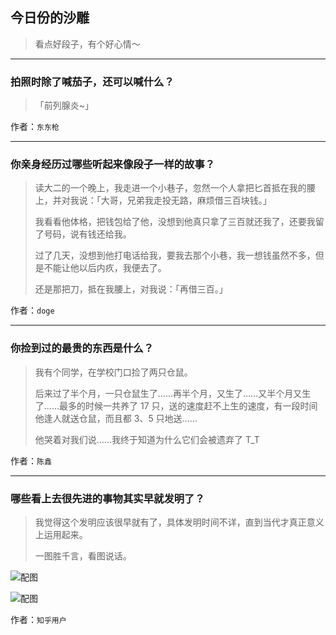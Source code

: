 ## 今日份的沙雕

> 看点好段子，有个好心情～


 
---

### 拍照时除了喊茄子，还可以喊什么？

> 「前列腺炎~」


作者：`东东枪`

---

### 你亲身经历过哪些听起来像段子一样的故事？

> 读大二的一个晚上，我走进一个小巷子，忽然一个人拿把匕首抵在我的腰上，并对我说：「大哥，兄弟我走投无路，麻烦借三百块钱。」
> 
> 我看看他体格，把钱包给了他，没想到他真只拿了三百就还我了，还要我留了号码，说有钱还给我。
> 
> 过了几天，没想到他打电话给我，要我去那个小巷，我一想钱虽然不多，但是不能让他以后内疚，我便去了。
> 
> 还是那把刀，抵在我腰上，对我说：「再借三百。」


作者：`doge`

---

### 你捡到过的最贵的东西是什么？

> 我有个同学，在学校门口捡了两只仓鼠。
> 
> 后来过了半个月，一只仓鼠生了……再半个月，又生了……又半个月又生了……最多的时候一共养了 17 只，送的速度赶不上生的速度，有一段时间他逢人就送仓鼠，而且都 3、5 只地送……
> 
> 他哭着对我们说……我终于知道为什么它们会被遗弃了 T_T


作者：`陈鑫`

---

### 哪些看上去很先进的事物其实早就发明了？

> 我觉得这个发明应该很早就有了，具体发明时间不详，直到当代才真正意义上运用起来。
> 
> 一图胜千言，看图说话。



![配图](http://pic1.zhimg.com/70/974b05912e097f4b963d34a89cd7f0b0_b.jpg)



![配图](http://pic4.zhimg.com/70/c8685a94886270b1ca944c446fefb08b_b.jpg)


作者：`知乎用户`